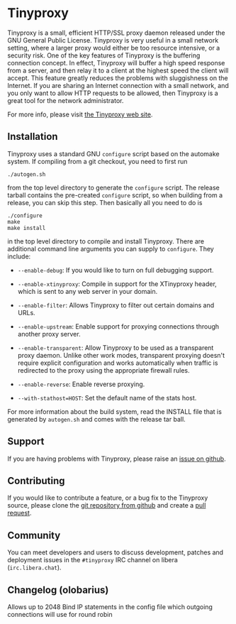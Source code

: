 # Tinyproxy

Tinyproxy is a small, efficient HTTP/SSL proxy daemon released under the
GNU General Public License.  Tinyproxy is very useful in a small network
setting, where a larger proxy would either be too resource intensive, or
a security risk.  One of the key features of Tinyproxy is the buffering
connection concept.  In effect, Tinyproxy will buffer a high speed
response from a server, and then relay it to a client at the highest
speed the client will accept.  This feature greatly reduces the problems
with sluggishness on the Internet.  If you are sharing an Internet
connection with a small network, and you only want to allow HTTP
requests to be allowed, then Tinyproxy is a great tool for the network
administrator.

For more info, please visit [the Tinyproxy web site](https://tinyproxy.github.io/).


## Installation

Tinyproxy uses a standard GNU `configure` script based on the automake
system.  If compiling from a git checkout, you need to first run

```
./autogen.sh
```

from the top level directory to generate the `configure` script.
The release tarball contains the pre-created `configure` script,
so when building from a release, you can skip this step.
Then basically all you need to do is


```
./configure
make
make install
```

in the top level directory to compile and install Tinyproxy. There are
additional command line arguments you can supply to `configure`. They
include:

- `--enable-debug`: 
If you would like to turn on full debugging support.

- `--enable-xtinyproxy`: 
Compile in support for the XTinyproxy header, which is sent to any
web server in your domain.

- `--enable-filter`: 
Allows Tinyproxy to filter out certain domains and URLs.

- `--enable-upstream`: 
Enable support for proxying connections through another proxy server.

- `--enable-transparent`: 
Allow Tinyproxy to be used as a transparent proxy daemon.
Unlike other work modes, transparent proxying doesn't require explicit
configuration and works automatically when traffic is redirected to
the proxy using the appropriate firewall rules.

- `--enable-reverse`: 
Enable reverse proxying.

- `--with-stathost=HOST`: 
Set the default name of the stats host.

For more information about the build system, read the INSTALL file
that is generated by `autogen.sh` and comes with the release tar ball.



## Support


If you are having problems with Tinyproxy, please raise an
[issue on github](https://github.com/tinyproxy/tinyproxy/issues).


## Contributing

If you would like to contribute a feature, or a bug fix to the Tinyproxy
source, please clone the
[git repository from github](https://github.com/tinyproxy/tinyproxy.git)
and create a [pull request](https://github.com/tinyproxy/tinyproxy/pulls).


## Community

You can meet developers and users to discuss development,
patches and deployment issues in the `#tinyproxy` IRC channel on
libera (`irc.libera.chat`).

## Changelog (olobarius)
Allows up to 2048 Bind IP statements in the config file
which outgoing connections will use for round robin
